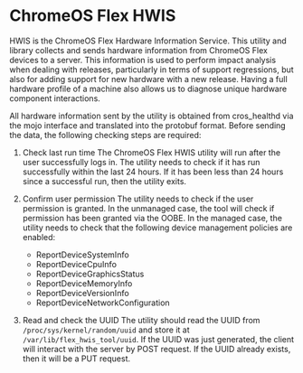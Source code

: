 # ChromeOS Flex HWIS

HWIS is the ChromeOS Flex Hardware Information Service. This utility and
library collects and sends hardware information from ChromeOS Flex devices
to a server. This information is used to perform impact analysis when
dealing with releases, particularly in terms of support regressions, but
also for adding support for new hardware with a new release. Having a full
hardware profile of a machine also allows us to diagnose unique hardware
component interactions.

All hardware information sent by the utility is obtained from cros_healthd
via the mojo interface and translated into the protobuf format. Before
sending the data, the following checking steps are required:

1.  Check last run time
    The ChromeOS Flex HWIS utility will run after the user successfully
    logs in. The utility needs to check if it has run successfully within
    the last 24 hours. If it has been less than 24 hours since a successful
    run, then the utility exits.

2.  Confirm user permission
    The utility needs to check if the user permission is granted. In the
    unmanaged case, the tool will check if permission has been granted
    via the OOBE. In the managed case, the utility needs to check that
    the following device management policies are enabled:
    * ReportDeviceSystemInfo
    * ReportDeviceCpuInfo
    * ReportDeviceGraphicsStatus
    * ReportDeviceMemoryInfo
    * ReportDeviceVersionInfo
    * ReportDeviceNetworkConfiguration

3.  Read and check the UUID
    The utility should read the UUID from `/proc/sys/kernel/random/uuid`
    and store it at `/var/lib/flex_hwis_tool/uuid`. If the UUID was just
    generated, the client will interact with the server by POST request.
    If the UUID already exists, then it will be a PUT request.
